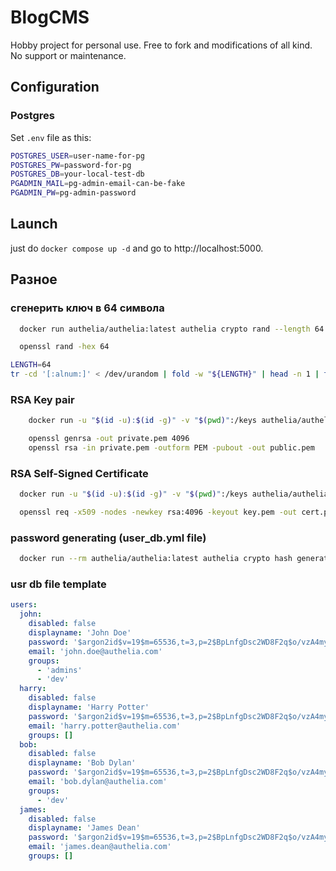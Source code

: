 # BlogCMS

Hobby project for personal use. Free to fork and modifications of all kind. No support or maintenance.

## Configuration

### Postgres

Set `.env` file as this:


``` bash
POSTGRES_USER=user-name-for-pg
POSTGRES_PW=password-for-pg
POSTGRES_DB=your-local-test-db
PGADMIN_MAIL=pg-admin-email-can-be-fake
PGADMIN_PW=pg-admin-password
```

## Launch

just do `docker compose up -d` and go to http://localhost:5000.

## Разное

### сгенерить ключ в 64 символа

```bash
  docker run authelia/authelia:latest authelia crypto rand --length 64 --charset alphanumeric
```

```bash
  openssl rand -hex 64
```

```bash
LENGTH=64
tr -cd '[:alnum:]' < /dev/urandom | fold -w "${LENGTH}" | head -n 1 | tr -d '\n' ; echo
```

### RSA Key pair

```bash
    docker run -u "$(id -u):$(id -g)" -v "$(pwd)":/keys authelia/authelia:latest authelia crypto pair rsa generate --bits 4096 --directory /keys
```

```bash
    openssl genrsa -out private.pem 4096
    openssl rsa -in private.pem -outform PEM -pubout -out public.pem
```


### RSA Self-Signed Certificate

```bash
  docker run -u "$(id -u):$(id -g)" -v "$(pwd)":/keys authelia/authelia:latest authelia crypto certificate rsa generate --common-name example.com --directory /keys
```

```bash
  openssl req -x509 -nodes -newkey rsa:4096 -keyout key.pem -out cert.pem -sha256 -days 365 -subj '/CN=example.com'
```

### password generating (user_db.yml file)

```bash
  docker run --rm authelia/authelia:latest authelia crypto hash generate --random argon2
 ```

### usr db file template

```yaml
users:
  john:
    disabled: false
    displayname: 'John Doe'
    password: '$argon2id$v=19$m=65536,t=3,p=2$BpLnfgDsc2WD8F2q$o/vzA4myCqZZ36bUGsDY//8mKUYNZZaR0t4MFFSs+iM'
    email: 'john.doe@authelia.com'
    groups:
      - 'admins'
      - 'dev'
  harry:
    disabled: false
    displayname: 'Harry Potter'
    password: '$argon2id$v=19$m=65536,t=3,p=2$BpLnfgDsc2WD8F2q$o/vzA4myCqZZ36bUGsDY//8mKUYNZZaR0t4MFFSs+iM'
    email: 'harry.potter@authelia.com'
    groups: []
  bob:
    disabled: false
    displayname: 'Bob Dylan'
    password: '$argon2id$v=19$m=65536,t=3,p=2$BpLnfgDsc2WD8F2q$o/vzA4myCqZZ36bUGsDY//8mKUYNZZaR0t4MFFSs+iM'
    email: 'bob.dylan@authelia.com'
    groups:
      - 'dev'
  james:
    disabled: false
    displayname: 'James Dean'
    password: '$argon2id$v=19$m=65536,t=3,p=2$BpLnfgDsc2WD8F2q$o/vzA4myCqZZ36bUGsDY//8mKUYNZZaR0t4MFFSs+iM'
    email: 'james.dean@authelia.com'
    groups: []
```